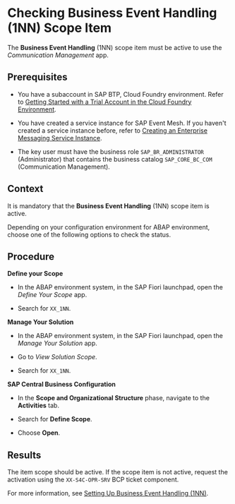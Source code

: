 <!-- loio3d38c1ac2026427eb39e8cce0d9b6355 -->

# Checking Business Event Handling \(1NN\) Scope Item

The **Business Event Handling** \(1NN\) scope item must be active to use the *Communication Management* app.



## Prerequisites

-   You have a subaccount in SAP BTP, Cloud Foundry environment. Refer to [Getting Started with a Trial Account in the Cloud Foundry Environment](https://help.sap.com/docs/BTP/65de2977205c403bbc107264b8eccf4b/e50ab7b423f04a8db301d7678946626e.html).

-   You have created a service instance for SAP Event Mesh. If you haven't created a service instance before, refer to [Creating an Enterprise Messaging Service Instance](https://help.sap.com/viewer/bf82e6b26456494cbdd197057c09979f/Cloud/en-US/d0483a9e38434f23a4579d6fcc72654b.html).

-   The key user must have the business role `SAP_BR_ADMINISTRATOR` \(Administrator\) that contains the business catalog `SAP_CORE_BC_COM` \(Communication Management\).




## Context

It is mandatory that the **Business Event Handling** \(1NN\) scope item is active.

Depending on your configuration environment for ABAP environment, choose one of the following options to check the status.



## Procedure

**Define your Scope**

-   In the ABAP environment system, in the SAP Fiori launchpad, open the *Define Your Scope* app.

-   Search for `XX_1NN`.


**Manage Your Solution**

-   In the ABAP environment system, in the SAP Fiori launchpad, open the *Manage Your Solution* app.

-   Go to *View Solution Scope*.

-   Search for `XX_1NN`.


**SAP Central Business Configuration**

-   In the **Scope and Organizational Structure** phase, navigate to the **Activities** tab.

-   Search for **Define Scope**.

-   Choose **Open**.




## Results

The item scope should be active. If the scope item is not active, request the activation using the `XX-S4C-OPR-SRV` BCP ticket component.

For more information, see [Setting Up Business Event Handling \(1NN\)](https://support.sap.com/content/dam/SAAP/Sol_Pack/Library/Setup/1NN_Set-Up_EN_XX.pdf).

